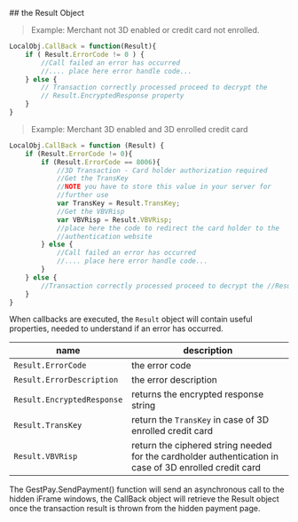 

## the Result Object 

> Example: Merchant not 3D enabled or credit card not enrolled. 

```javascript
LocalObj.CallBack = function(Result){ 
	if ( Result.ErrorCode != 0 ) {
		//Call failed an error has occurred 
		//.... place here error handle code...
	} else {
 		// Transaction correctly processed proceed to decrypt the
		// Result.EncryptedResponse property
	} 
}
```

> Example: Merchant 3D enabled and 3D enrolled credit card

```javascript
LocalObj.CallBack = function (Result) { 
	if (Result.ErrorCode != 0){
		if (Result.ErrorCode == 8006){
			//3D Transaction - Card holder authorization required 
			//Get the TransKey
			//NOTE you have to store this value in your server for 
			//further use
			var TransKey = Result.TransKey;
			//Get the VBVRisp
			var VBVRisp = Result.VBVRisp;
			//place here the code to redirect the card holder to the 
			//authentication website
		} else {
			//Call failed an error has occurred 
			//.... place here error handle code...
		} 
	} else {
		//Transaction correctly processed proceed to decrypt the //Result.EncryptedResponse property
	}
}
```


When callbacks are executed, the `Result` object will contain useful properties, needed to understand if an error has occurred.

| name | description |
| ---- | ----------- | 
| `Result.ErrorCode` | the error code |
| `Result.ErrorDescription` | the error description |
| `Result.EncryptedResponse` | returns the encrypted response string |
| `Result.TransKey` | return the `TransKey` in case of 3D enrolled credit card |
| `Result.VBVRisp` | return the ciphered string needed for the cardholder authentication in case of 3D enrolled credit card |

The GestPay.SendPayment() function will send an asynchronous call to the hidden iFrame windows, the CallBack object will retrieve the Result object once the transaction result is thrown from the hidden payment page.

